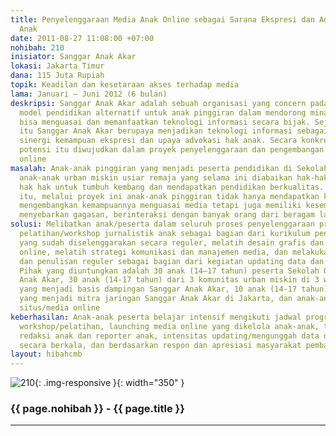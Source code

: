 ```yaml
---
title: Penyelenggaraan Media Anak Online sebagai Sarana Ekspresi dan Advokasi Hak
  Anak
date: 2011-08-27 11:08:00 +07:00
nohibah: 210
inisiator: Sanggar Anak Akar
lokasi: Jakarta Timur
dana: 115 Juta Rupiah
topik: Keadilan dan kesetaraan akses terhadap media
lama: Januari – Juni 2012 (6 bulan)
deskripsi: Sanggar Anak Akar adalah sebuah organisasi yang concern pada pengembangan
  model pendidikan alternatif untuk anak pinggiran dalam mendorong minat anak untuk
  bisa menguasai dan memanfaatkan teknologi informasi secara bijak. Sejalan dengan
  itu Sanggar Anak Akar berupaya menjadikan teknologi informasi sebagai bagian dari
  sinergi kemampuan ekspresi dan upaya advokasi hak anak. Secara konkret sinergi beragam
  potensi itu diwujudkan dalam proyek penyelenggaraan dan pengembangan media anak
  online
masalah: Anak-anak pinggiran yang menjadi peserta pendidikan di Sekolah Otonom adalah
  anak-anak urban miskin usiar remaja yang selama ini diabaikan hak-haknya, terutama
  hak hak untuk tumbuh kembang dan mendapatkan pendidikan berkualitas. Oleh karena
  itu, melalui proyek ini anak-anak pinggiran tidak hanya mendapatkan kesempatan untuk
  mengembangkan kemampuannya menguasai media tetapi juga memiliki kesempatan untuk
  menyebarkan gagasan, berinteraksi dengan banyak orang dari beragam lapisan sosial
solusi: Melibatkan anak/peserta dalam seluruh proses penyelenggaraan program, menjadikan
  pelatihan/workshop jurnalistik anak sebagai bagian dari kurikulum pendidikan alternatif
  yang sudah diselenggarakan secara reguler, melatih desain grafis dan program media
  online, melatih strategi komunikasi dan manajemen media, dan melakukan reportase
  dan penulisan reguler sebagai bagian dari kegiatan updating data dan informasi.
  Pihak yang diuntungkan adalah 30 anak (14–17 tahun) peserta Sekolah Otonom Sanggar
  Anak Akar, 30 anak (14-17 tahun) dari 3 komunitas urban miskin di 3 wilayah di Jakarta
  yang menjadi basis dampingan Sanggar Anak Akar, 10 anak (14-17 tahun) dari komunitas
  yang menjadi mitra jaringan Sanggar Anak Akar di Jakarta, dan anak-anak pengunjung
  situs/media online
keberhasilan: Anak-anak peserta belajar intensif mengikuti jadwal program berbagai
  workshop/pelatihan, launching media online yang dikelola anak-anak, terbentuk tim
  redaksi anak dan reporter anak, intensitas updating/mengunggah data dan informasi
  secara berkala, dan berdasarkan respon dan apresiasi masyarakat pembaca
layout: hibahcmb
---
```


![210](/static/img/hibahcmb/210.png){: .img-responsive }{: width="350" }

### {{ page.nohibah }} - {{ page.title }}

---
